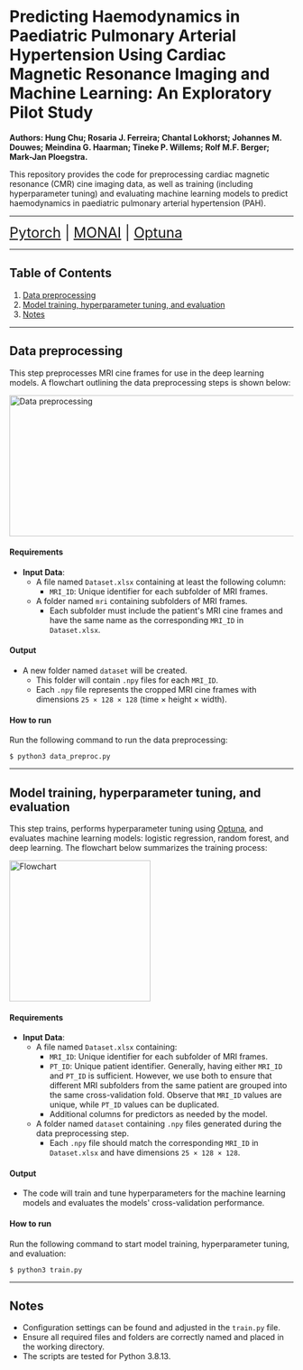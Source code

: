 <!---
Markdown syntax: https://www.markdownguide.org/basic-syntax
-->

# Predicting Haemodynamics in Paediatric Pulmonary Arterial Hypertension Using Cardiac Magnetic Resonance Imaging and Machine Learning: An Exploratory Pilot Study

<b>Authors: Hung Chu; Rosaria J. Ferreira; Chantal Lokhorst; Johannes M. Douwes; Meindina G. Haarman; Tineke P. Willems; Rolf M.F. Berger; Mark-Jan Ploegstra.</b>

This repository provides the code for preprocessing cardiac magnetic resonance (CMR) cine imaging data, as well as training (including hyperparameter tuning) and evaluating machine learning models to predict haemodynamics in paediatric pulmonary arterial hypertension (PAH).

---

<span style="font-size: 25px;">[Pytorch](https://pytorch.org/) | [MONAI](https://monai.io/) | [Optuna](https://optuna.org/)</span>

---

## Table of Contents
1. [Data preprocessing](#data-preprocessing)
2. [Model training, hyperparameter tuning, and evaluation](#model-training-hyperparameter-tuning-and-evaluation)
3. [Notes](#notes)

---

## Data preprocessing

This step preprocesses MRI cine frames for use in the deep learning models. A flowchart outlining the data preprocessing steps is shown below:


<img src="images/data_preproc.png" alt="Data preprocessing" title="Data preprocessing" width="1200" height="250">

#### Requirements
- **Input Data**:
  - A file named `Dataset.xlsx` containing at least the following column:
    - `MRI_ID`: Unique identifier for each subfolder of MRI frames.
  - A folder named `mri` containing subfolders of MRI frames. 
    - Each subfolder must include the patient's MRI cine frames and have the same name as the corresponding `MRI_ID` in `Dataset.xlsx`.

#### Output
- A new folder named `dataset` will be created.
  - This folder will contain `.npy` files for each `MRI_ID`.
  - Each `.npy` file represents the cropped MRI cine frames with dimensions `25 × 128 × 128` (time × height × width).

#### How to run
Run the following command to run the data preprocessing:
```
$ python3 data_preproc.py
```

---

## Model training, hyperparameter tuning, and evaluation

This step trains, performs hyperparameter tuning using [Optuna](https://optuna.org/), and evaluates machine learning models: logistic regression, random forest, and deep learning.
The flowchart below summarizes the training process:

<img src="images/flowchart.png" alt="Flowchart" title="Flowchart" width=auto height="250">

#### Requirements
- **Input Data**:
  - A file named `Dataset.xlsx` containing:
    - `MRI_ID`: Unique identifier for each subfolder of MRI frames.
    - `PT_ID`: Unique patient identifier. Generally, having either `MRI_ID` and `PT_ID` is sufficient. 
    However, we use both to ensure that different MRI subfolders from the same patient are grouped into the same cross-validation fold.
    Observe that `MRI_ID` values are unique, while `PT_ID` values can be duplicated.
    - Additional columns for predictors as needed by the model.
  - A folder named `dataset` containing `.npy` files generated during the data preprocessing step. 
    - Each `.npy` file should match the corresponding `MRI_ID` in `Dataset.xlsx` and have dimensions `25 × 128 × 128`.

#### Output
- The code will train and tune hyperparameters for the machine learning models and evaluates the models' cross-validation performance.

#### How to run
Run the following command to start model training, hyperparameter tuning, and evaluation:
```
$ python3 train.py
```

---

## Notes
- Configuration settings can be found and adjusted in the `train.py` file.
- Ensure all required files and folders are correctly named and placed in the working directory.
- The scripts are tested for Python 3.8.13. 

